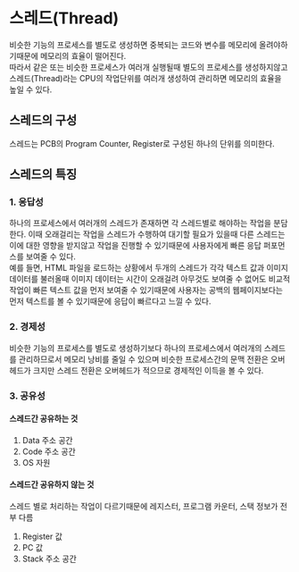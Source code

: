 # 스레드(Thread)
비슷한 기능의 프로세스를 별도로 생성하면 중복되는 코드와 변수를 메모리에 올려야하기때문에 메모리의 효율이 떨어진다.   
따라서 같은 또는 비슷한 프로세스가 여러개 실행될때
별도의 프로세스를 생성하지않고 스레드(Thread)라는 CPU의 작업단위를 여러개 생성하여 관리하면 메모리의 효율을 높일 수 있다.

## 스레드의 구성
스레드는 PCB의 Program Counter, Register로 구성된 하나의 단위를 의미한다. 

## 스레드의 특징

### 1. 응답성
하나의 프로세스에서 여러개의 스레드가 존재하면 각 스레드별로 해야하는 작업을 분담한다. 이때 오래걸리는 작업을 스레드가 수행하여 대기할 필요가 있을때 다른 스레드는 이에 대한
영향을 받지않고 작업을 진행할 수 있기때문에 사용자에게 빠른 응답 퍼포먼스를 보여줄 수 있다.   
예를 들면, HTML 파일을 로드하는 상황에서 두개의 스레드가 각각 텍스트 값과 이미지 데이터를 불러올때 이미지 데이터는 시간이 오래걸려 아무것도 보여줄 수 없어도 비교적 작업이
빠른 텍스트 값을 먼저 보여줄 수 있기때문에 사용자는 공백의 웹페이지보다는 먼저 텍스트를 볼 수 있기때문에 응답이 빠르다고 느낄 수 있다.

### 2. 경제성
비슷한 기능의 프로세스를 별도로 생성하기보다 하나의 프로세스에서 여러개의 스레드를 관리하므로서 메모리 낭비를 줄일 수 있으며
비슷한 프로세스간의 문맥 전환은 오버헤드가 크지만 스레드 전환은 오버헤드가 적으므로 경제적인 이득을 볼 수 있다.

### 3. 공유성

#### 스레드간 공유하는 것
1. Data 주소 공간
2. Code 주소 공간
3. OS 자원

#### 스레드간 공유하지 않는 것
스레드 별로 처리하는 작업이 다르기때문에 레지스터, 프로그램 카운터, 스택 정보가 전부 다름
1. Register 값
2. PC 값
3. Stack 주소 공간
